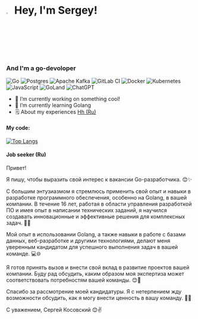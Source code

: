 # <img src="https://emojis.slackmojis.com/emojis/images/1531849430/4246/blob-sunglasses.gif?1531849430" width="3%"></a> Hey, I'm Sergey!
### And I'm a go-devoloper
![Go](https://img.shields.io/badge/go-%2300ADD8.svg?style=for-the-badge&logo=go&logoColor=white)
![Postgres](https://img.shields.io/badge/postgres-%23316192.svg?style=for-the-badge&logo=postgresql&logoColor=white)
![Apache Kafka](https://img.shields.io/badge/Apache%20Kafka-000?style=for-the-badge&logo=apachekafka)
![GitLab CI](https://img.shields.io/badge/gitlab%20ci-%23181717.svg?style=for-the-badge&logo=gitlab&logoColor=white)
![Docker](https://img.shields.io/badge/docker%20-%230db7ed.svg?&style=for-the-badge&logo=docker&logoColor=white)
![Kubernetes](https://img.shields.io/badge/kubernetes%20-%23326ce5.svg?&style=for-the-badge&logo=kubernetes&logoColor=white)
![JavaScript](https://img.shields.io/badge/javascript-%23323330.svg?style=for-the-badge&logo=javascript&logoColor=%23F7DF1E)
![GoLand](https://img.shields.io/badge/GoLand-0f0f0f?&style=for-the-badge&logo=goland&logoColor=white)
![ChatGPT](https://img.shields.io/badge/chatGPT-74aa9c?style=for-the-badge&logo=openai&logoColor=white)

- 🔭 I’m currently working on something cool!
- 🌱 I’m currently learning Golang
- 🗒️ About my experiences [Hh (Ru)](https://hh.ru/resume/c114bd7bff0c803f270039ed1f77444130316e)

#### My code:  
[![Top Langs](https://github-readme-stats.vercel.app/api/top-langs/?username=skosovsky&layout=compact)](https://github.com/skosovsky)

#### Job seeker (Ru)
Привет!

Я пишу, чтобы выразить свой интерес к вакансии Go-разработчика. 😊✨

С большим энтузиазмом я стремлюсь применить свой опыт и навыки в разработке программного обеспечения, особенно на Golang, в вашей компании. В течение 16 лет, работая в области управления разработкой ПО и имея опыт в написании технических заданий, я научился создавать инновационные и эффективные решения для комплексных задач. 🚀💡

Мой опыт в использовании Golang, а также навыки в работе с базами данных, веб-разработке и другими технологиями, делают меня уверенным кандидатом для успешного выполнения задач в вашей команде. 💻🌐

Я готов принять вызов и внести свой вклад в развитие проектов вашей компании. Буду рад обсудить, каким образом моя экспертиза может соответствовать потребностям вашей команды. 😊🤝

Спасибо за рассмотрение моей кандидатуры. Я с нетерпением жду возможности обсудить, как я могу внести ценность в вашу команду. 🌟🙌

С уважением,
Сергей Косовский 😊✌️

<!--
**skosovsky/skosovsky** is a ✨ _special_ ✨ repository because its `README.md` (this file) appears on your GitHub profile.

Here are some ideas to get you started:

- 🔭 I’m currently working on ...
- 🌱 I’m currently learning ...
- 👯 I’m looking to collaborate on ...
- 🤔 I’m looking for help with ...
- 💬 Ask me about ...
- 📫 How to reach me: ...
- 😄 Pronouns: ...
- ⚡ Fun fact: ...
-->
